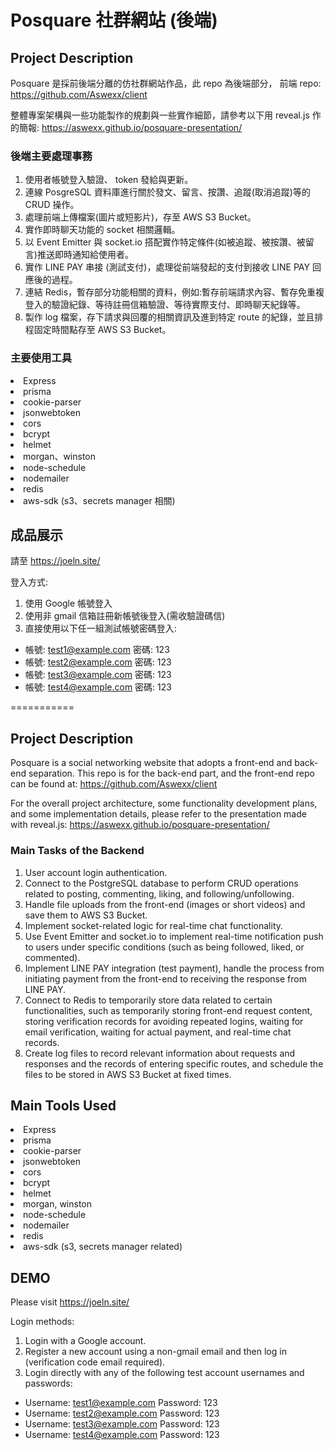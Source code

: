# Posquare 社群網站 (後端)

## Project Description

Posquare 是採前後端分離的仿社群網站作品，此 repo 為後端部分，
前端 repo: https://github.com/Aswexx/client

整體專案架構與一些功能製作的規劃與一些實作細節，請參考以下用 reveal.js 作的簡報:
https://aswexx.github.io/posquare-presentation/


### 後端主要處理事務
1. 使用者帳號登入驗證、 token 發給與更新。
2. 連線 PosgreSQL 資料庫進行關於發文、留言、按讚、追蹤(取消追蹤)等的 CRUD 操作。
3. 處理前端上傳檔案(圖片或短影片)，存至 AWS S3 Bucket。
4. 實作即時聊天功能的 socket 相關邏輯。
5. 以 Event Emitter 與 socket.io 搭配實作特定條件(如被追蹤、被按讚、被留言)推送即時通知給使用者。
6. 實作 LINE PAY 串接 (測試支付)，處理從前端發起的支付到接收 LINE PAY 回應後的過程。
7. 連結 Redis，暫存部分功能相關的資料，例如:暫存前端請求內容、暫存免重複登入的驗證紀錄、等待註冊信箱驗證、等待實際支付、即時聊天紀錄等。
8. 製作 log 檔案，存下請求與回覆的相關資訊及進到特定 route 的紀錄，並且排程固定時間點存至 AWS S3 Bucket。

### 主要使用工具
<li>Express</li>
<li>prisma</li>
<li>cookie-parser</li>
<li>jsonwebtoken</li>
<li>cors</li>
<li>bcrypt</li>
<li>helmet</li>
<li>morgan、winston</li>
<li>node-schedule</li>
<li>nodemailer</li>
<li>redis</li>
<li>aws-sdk (s3、secrets manager 相關)</li>



## 成品展示
請至 https://joeln.site/

登入方式:
1. 使用 Google 帳號登入
2. 使用非 gmail 信箱註冊新帳號後登入(需收驗證碼信)
3. 直接使用以下任一組測試帳號密碼登入:

- 帳號: test1@example.com
密碼: 123
- 帳號: test2@example.com
密碼: 123
- 帳號: test3@example.com
密碼: 123
- 帳號: test4@example.com
密碼: 123

===========

## Project Description
Posquare is a social networking website that adopts a front-end and back-end separation. This repo is for the back-end part, and the front-end repo can be found at: https://github.com/Aswexx/client

For the overall project architecture, some functionality development plans, and some implementation details, please refer to the presentation made with reveal.js: https://aswexx.github.io/posquare-presentation/

### Main Tasks of the Backend
1. User account login authentication.
2. Connect to the PostgreSQL database to perform CRUD operations related to posting, commenting, liking, and following/unfollowing.
3. Handle file uploads from the front-end (images or short videos) and save them to AWS S3 Bucket.
4. Implement socket-related logic for real-time chat functionality.
5. Use Event Emitter and socket.io to implement real-time notification push to users under specific conditions (such as being followed, liked, or commented).
6. Implement LINE PAY integration (test payment), handle the process from initiating payment from the front-end to receiving the response from LINE PAY.
7. Connect to Redis to temporarily store data related to certain functionalities, such as temporarily storing front-end request content, storing verification records for avoiding repeated logins, waiting for email verification, waiting for actual payment, and real-time chat records.
8. Create log files to record relevant information about requests and responses and the records of entering specific routes, and schedule the files to be stored in AWS S3 Bucket at fixed times.

## Main Tools Used
<li>Express</li>
<li>prisma</li>
<li>cookie-parser</li>
<li>jsonwebtoken</li>
<li>cors</li>
<li>bcrypt</li>
<li>helmet</li>
<li>morgan, winston</li>
<li>node-schedule</li>
<li>nodemailer</li>
<li>redis</li>
<li>aws-sdk (s3, secrets manager related)</li>


## DEMO
Please visit https://joeln.site/

Login methods:

1. Login with a Google account.
2. Register a new account using a non-gmail email and then log in (verification code email required).
3. Login directly with any of the following test account usernames and 
passwords:

- Username: test1@example.com
Password: 123
- Username: test2@example.com
Password: 123
- Username: test3@example.com
Password: 123
- Username: test4@example.com
Password: 123